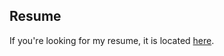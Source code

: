 ## Resume

If you're looking for my resume, it is located [here](https://github.com/KevDev13/resume/blob/main/resume.pdf).

<!--
**KevDev13/KevDev13** is a ✨ _special_ ✨ repository because its `README.md` (this file) appears on your GitHub profile.

## 🔭 What are you currently working on?

Here are some ideas to get you started:

- 👯 I’m looking to collaborate on ...
- 🤔 I’m looking for help with ...
- 💬 Ask me about ...
- 😄 Pronouns: ...
- ⚡ Fun fact: ...
- 🌱 I’m currently learning: ...
-->

